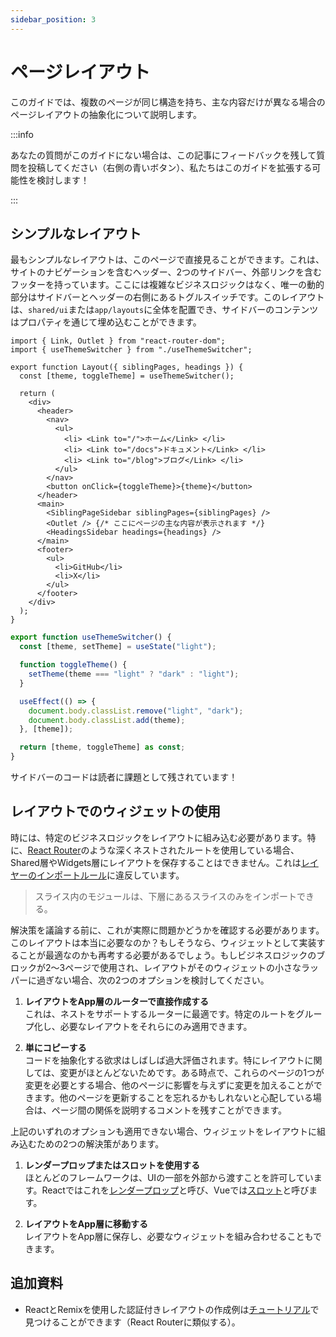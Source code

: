 ```yaml
---
sidebar_position: 3
---
```


# ページレイアウト

このガイドでは、複数のページが同じ構造を持ち、主な内容だけが異なる場合のページレイアウトの抽象化について説明します。

:::info

あなたの質問がこのガイドにない場合は、この記事にフィードバックを残して質問を投稿してください（右側の青いボタン）、私たちはこのガイドを拡張する可能性を検討します！

:::

## シンプルなレイアウト

最もシンプルなレイアウトは、このページで直接見ることができます。これは、サイトのナビゲーションを含むヘッダー、2つのサイドバー、外部リンクを含むフッターを持っています。ここには複雑なビジネスロジックはなく、唯一の動的部分はサイドバーとヘッダーの右側にあるトグルスイッチです。このレイアウトは、`shared/ui`または`app/layouts`に全体を配置でき、サイドバーのコンテンツはプロパティを通じて埋め込むことができます。

```tsx title="shared/ui/layout/Layout.tsx"
import { Link, Outlet } from "react-router-dom";
import { useThemeSwitcher } from "./useThemeSwitcher";

export function Layout({ siblingPages, headings }) {
  const [theme, toggleTheme] = useThemeSwitcher();

  return (
    <div>
      <header>
        <nav>
          <ul>
            <li> <Link to="/">ホーム</Link> </li>
            <li> <Link to="/docs">ドキュメント</Link> </li>
            <li> <Link to="/blog">ブログ</Link> </li>
          </ul>
        </nav>
        <button onClick={toggleTheme}>{theme}</button>
      </header>
      <main>
        <SiblingPageSidebar siblingPages={siblingPages} />
        <Outlet /> {/* ここにページの主な内容が表示されます */}
        <HeadingsSidebar headings={headings} />
      </main>
      <footer>
        <ul>
          <li>GitHub</li>
          <li>X</li>
        </ul>
      </footer>
    </div>
  );
}
```

```ts title="shared/ui/layout/useThemeSwitcher.ts"
export function useThemeSwitcher() {
  const [theme, setTheme] = useState("light");

  function toggleTheme() {
    setTheme(theme === "light" ? "dark" : "light");
  }

  useEffect(() => {
    document.body.classList.remove("light", "dark");
    document.body.classList.add(theme);
  }, [theme]);

  return [theme, toggleTheme] as const;
}
```


サイドバーのコードは読者に課題として残されています！

## レイアウトでのウィジェットの使用

時には、特定のビジネスロジックをレイアウトに組み込む必要があります。特に、[React Router][ext-react-router]のような深くネストされたルートを使用している場合、Shared層やWidgets層にレイアウトを保存することはできません。これは[レイヤーのインポートルール][import-rule-on-layers]に違反しています。

> スライス内のモジュールは、下層にあるスライスのみをインポートできる。

解決策を議論する前に、これが実際に問題かどうかを確認する必要があります。このレイアウトは本当に必要なのか？もしそうなら、ウィジェットとして実装することが最適なのかも再考する必要があるでしょう。もしビジネスロジックのブロックが2〜3ページで使用され、レイアウトがそのウィジェットの小さなラッパーに過ぎない場合、次の2つのオプションを検討してください。

1. **レイアウトをApp層のルーターで直接作成する**  
   これは、ネストをサポートするルーターに最適です。特定のルートをグループ化し、必要なレイアウトをそれらにのみ適用できます。

2. **単にコピーする**  
   コードを抽象化する欲求はしばしば過大評価されます。特にレイアウトに関しては、変更がほとんどないためです。ある時点で、これらのページの1つが変更を必要とする場合、他のページに影響を与えずに変更を加えることができます。他のページを更新することを忘れるかもしれないと心配している場合は、ページ間の関係を説明するコメントを残すことができます。

上記のいずれのオプションも適用できない場合、ウィジェットをレイアウトに組み込むための2つの解決策があります。

1. **レンダープロップまたはスロットを使用する**  
   ほとんどのフレームワークは、UIの一部を外部から渡すことを許可しています。Reactではこれを[レンダープロップ][ext-render-props]と呼び、Vueでは[スロット][ext-vue-slots]と呼びます。

2. **レイアウトをApp層に移動する**  
   レイアウトをApp層に保存し、必要なウィジェットを組み合わせることもできます。

## 追加資料

- ReactとRemixを使用した認証付きレイアウトの作成例は[チュートリアル][tutorial]で見つけることができます（React Routerに類似する）。

[tutorial]: /docs/get-started/tutorial
[import-rule-on-layers]: /docs/reference/layers#import-rule-on-layers
[ext-react-router]: https://reactrouter.com/
[ext-render-props]: https://www.patterns.dev/react/render-props-pattern/
[ext-vue-slots]: https://jp.vuejs.org/guide/components/slots